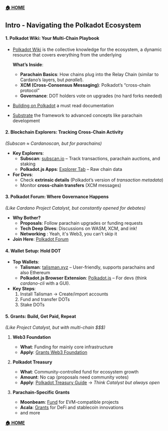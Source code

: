 **[🏠 HOME](../README.md)**

## Intro - Navigating the Polkadot Ecosystem

#### 1. **Polkadot Wiki: Your Multi-Chain Playbook**

- [Polkadot Wiki](https://wiki.polkadot.network/) is the collective knowledge for the ecosystem, a dynamic resource that covers everything from the underlying
  
  **What’s Inside**:  
  - **Parachain Basics**: How chains plug into the Relay Chain (similar to Cardano’s layers, but *parallel*).  
  - **XCM (Cross-Consensus Messaging)**: Polkadot’s “cross-chain protocol”  
  - **Governance**: DOT holders vote on upgrades (no hard forks needed)
- [Building on Polkadot](https://wiki.polkadot.network/docs/build-build-with-polkadot) a must read documentation
- [Substrate](https://substrate.dev/) the framework to advanced concepts like parachain development

#### 2. **Blockchain Explorers: Tracking Cross-Chain Activity**

*(Subscan ≈ Cardanoscan, but for parachains)*  

- **Key Explorers**:  
  - **Subscan**: [subscan.io](https://www.subscan.io/) – Track transactions, parachain auctions, and staking
  - **Polkadot.js Apps**: [Explorer Tab](https://polkadot.js.org/apps/#/explorer) – Raw chain data
- **For Devs**:  
  - Check **extrinsic details** (Polkadot’s version of *transaction metadata*)
  - Monitor **cross-chain transfers** (XCM messages)

#### 3. **Polkadot Forum: Where Governance Happens**
  
*(Like Cardano Project Catalyst, but constantly opened for debates)*

- **Why Bother?**  
  - **Proposals**: Follow parachain upgrades or funding requests
  - **Tech Deep Dives**: Discussions on WASM, XCM, and ink!
  - **Networking** : Yeah, it's Web3, you can't skip it
- **Join Here**: [Polkadot Forum](https://forum.polkadot.network/)

#### 4. **Wallet Setup: Hold DOT**  

- **Top Wallets**:  
  - **Talisman**: [talisman.xyz](https://www.talisman.xyz/) – User-friendly, supports parachains and also Ethereum  
  - **Polkadot.js Browser Extension**: [Polkadot.js](https://polkadot.js.org/extension/) – For devs (think *cardano-cli* with a GUI).  
- **Key Steps**:  
  1. Install Talisman → Create/import accounts
  2. Fund and transfer DOTs
  3. Stake DOTs

#### 5. **Grants: Build, Get Paid, Repeat**  

*(Like Project Catalyst, but with multi-chain $$$)*  

1. **Web3 Foundation**  
   - **What**: Funding for mainly core infrastructure  
   - **Apply**: [Grants Web3 Foundation](https://grants.web3.foundation/)  

2. **Polkadot Treasury**  
   - **What**: Community-controlled fund for ecosystem growth
   - **Amount**: No cap (proposals need community votes)  
   - **Apply**: [Polkadot Treasury Guide](https://wiki.polkadot.network/docs/learn-polkadot-opengov-treasury) → *Think Catalyst but always open*  

3. **Parachain-Specific Grants**  
   - **Moonbeam**: [Fund](https://moonbeam.foundation/grants/) for EVM-compatible projects
   - **Acala**: [Grants](https://acala.network/ecosystem-program) for DeFi and stablecoin innovations
   - and more

**[🏠 HOME](../README.md)**

